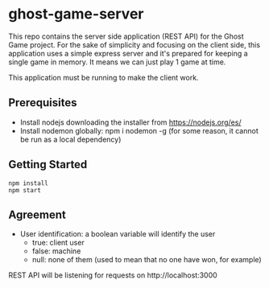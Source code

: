 # ghost-game-server
This repo contains the server side application (REST API) for the Ghost Game project. 
For the sake of simplicity and focusing on the client side, this application uses a simple express server and it's prepared for keeping a single game in memory. It means we can just play 1 game at time.

This application must be running to make the client work.

## Prerequisites
- Install nodejs downloading the installer from https://nodejs.org/es/
- Install nodemon globally: npm i nodemon -g (for some reason, it cannot be run as a local dependency)

## Getting Started
```
npm install
npm start
```

## Agreement
- User identification: a boolean variable will identify the user
    - true: client user
    - false: machine
    - null: none of them (used to mean that no one have won, for example)

REST API will be listening for requests on http://localhost:3000
